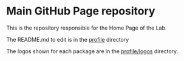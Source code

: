# Main GitHub Page repository


This is the repository responsible for the Home Page of the Lab.

The README.md to edit is in the [profile](./profile) directory

The logos shown for each package are in the [profile/logos](./profile/logos) directory.

